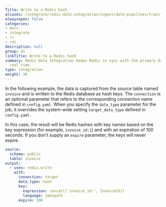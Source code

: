 ```yaml
---
Title: Write to a Redis hash
aliases: /integrate/redis-data-integration/ingest/data-pipelines/transform-examples/redis-hash-example/
alwaysopen: false
categories:
- docs
- integrate
- rs
- rdi
description: null
group: di
linkTitle: Write to a Redis hash
summary: Redis Data Integration keeps Redis in sync with the primary database in near
  real time.
type: integration
weight: 30
---
```


In the following example, the data is captured from the source table named `invoice` and is written to the Redis database as hash keys. The `connection` is an optional parameter that refers to the corresponding connection name defined in `config.yaml`. 
When you specify the `data_type` parameter for the job, it overrides the system-wide setting `target_data_type` defined in `config.yaml`. 

In this case, the result will be Redis hashes with key names based on the key expression (for example, `invoice_id:1`) and with an expiration of 100 seconds.
If you don't supply an `expire` parameter, the keys will never expire. 

```yaml
source:
  schema: public
  table: invoice
output:
  - uses: redis.write
    with:
      connection: target
      data_type: hash
      key:
        expression: concat(['invoice_id:', InvoiceId])
        language: jmespath
      expire: 100
```
